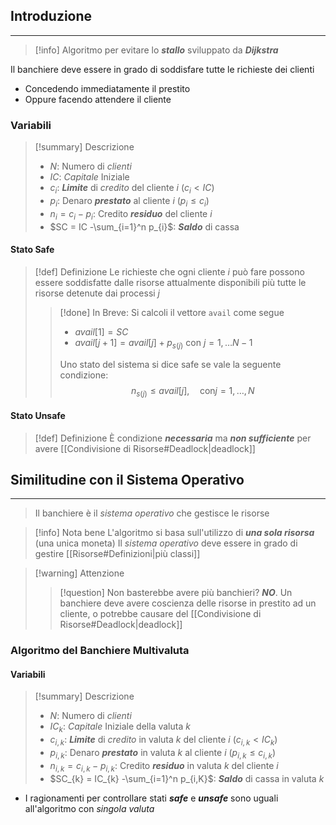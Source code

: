 ## Introduzione
---

>[!info] 
>Algoritmo per evitare lo ***stallo*** sviluppato da ***Dijkstra***


Il banchiere deve essere in grado di soddisfare tutte le richieste dei clienti
- Concedendo immediatamente il prestito
- Oppure facendo attendere il cliente

### Variabili
>[!summary] Descrizione
>- $N$: Numero di *clienti*
>- $IC$: *Capitale* Iniziale
>- $c_{i}$: ***Limite*** di *credito* del cliente $i$ ($c_{i}<IC$)
>- $p_{i}$: Denaro ***prestato*** al cliente $i$ ($p_{i}\leq c_{i}$)
>- $n_{i}=c_{i}-p_{i}$: Credito ***residuo*** del cliente $i$
>- $SC = IC -\sum_{i=1}^n p_{i}$: ***Saldo*** di cassa

#### Stato Safe
>[!def] Definizione
>Le richieste che ogni cliente $i$ può fare possono essere soddisfatte dalle risorse attualmente disponibili più tutte le risorse detenute dai processi $j$
>>[!done] In Breve:
>>Si calcoli il vettore `avail` come segue
>> - $avail[1]=SC$
>> - $avail[j+1]=avail[j]+p_{s(j)}$ con $j=1,\dots N-1$
>> 
>> Uno stato del sistema si dice safe se vale la seguente condizione:
>> $$n_{s(j)}\leq avail[j], \quad \text{con} j=1, \dots, N$$

#### Stato Unsafe
>[!def] Definizione
>È condizione ***necessaria*** ma ***non sufficiente*** per avere [[Condivisione di Risorse#Deadlock|deadlock]]

## Similitudine con il Sistema Operativo
---
> Il banchiere è il *sistema operativo* che gestisce le risorse

>[!info] Nota bene
>L'algoritmo si basa sull'utilizzo di ***una sola risorsa*** (una unica moneta)
>Il *sistema operativo* deve essere in grado di gestire [[Risorse#Definizioni|più classi]]

>[!warning] Attenzione
>>[!question] Non basterebbe avere più banchieri?
>> ***NO***.
>> Un banchiere deve avere coscienza delle risorse in prestito ad un cliente, o potrebbe causare del [[Condivisione di Risorse#Deadlock|deadlock]]

### Algoritmo del Banchiere Multivaluta
#### Variabili
>[!summary] Descrizione
>- $N$: Numero di *clienti*
>- $IC_{k}$: *Capitale* Iniziale della valuta $k$
>- $c_{i,k}$: ***Limite*** di *credito* in valuta $k$ del cliente $i$ ($c_{i,k}<IC_{k}$)
>- $p_{i,k}$: Denaro ***prestato*** in valuta $k$ al cliente $i$ ($p_{i,k}\leq c_{i,k}$)
>- $n_{i,k}=c_{i,k}-p_{i,k}$: Credito ***residuo*** in valuta $k$ del cliente $i$
>- $SC_{k} = IC_{k} -\sum_{i=1}^n p_{i,K}$: ***Saldo*** di cassa in valuta $k$

- I ragionamenti per controllare stati ***safe*** e ***unsafe*** sono uguali all'algoritmo con *singola valuta*